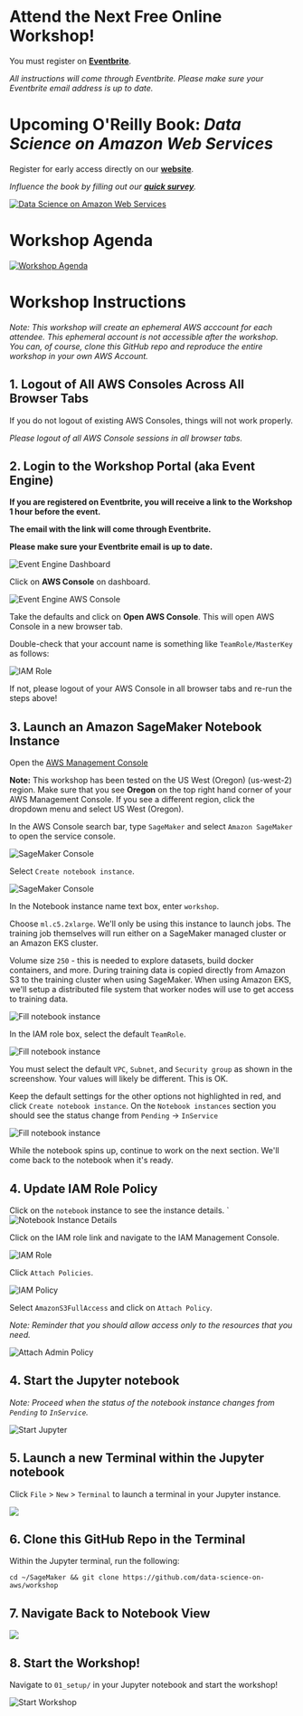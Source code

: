 # Attend the Next Free Online Workshop!
You must register on [**Eventbrite**](https://www.eventbrite.com/e/full-day-workshop-kubeflow-gpu-kerastensorflow-20-tf-extended-tfx-kubernetes-pytorch-xgboost-tickets-63362929227).  

_All instructions will come through Eventbrite.  Please make sure your Eventbrite email address is up to date._

# Upcoming O'Reilly Book:  _Data Science on Amazon Web Services_
Register for early access directly on our [**website**](https://datascienceonaws.com).

_Influence the book by filling out our [**quick survey**](https://www.surveymonkey.com/r/798CMZ3)._

[![Data Science on Amazon Web Services](img/data-science-on-aws-book.png)](https://datascienceonaws.com)

# Workshop Agenda
[![Workshop Agenda](img/outline.png)](https://www.eventbrite.com/e/full-day-workshop-kubeflow-gpu-kerastensorflow-20-tf-extended-tfx-kubernetes-pytorch-xgboost-tickets-63362929227)

# Workshop Instructions
_Note:  This workshop will create an ephemeral AWS acccount for each attendee.  This ephemeral account is not accessible after the workshop.  You can, of course, clone this GitHub repo and reproduce the entire workshop in your own AWS Account._

## 1. Logout of All AWS Consoles Across All Browser Tabs
If you do not logout of existing AWS Consoles, things will not work properly.

_Please logout of all AWS Console sessions in all browser tabs._

## 2. Login to the Workshop Portal (aka Event Engine)

**If you are registered on Eventbrite, you will receive a link to the Workshop 1 hour before the event.**  

**The email with the link will come through Eventbrite.**

**Please make sure your Eventbrite email is up to date.**

![Event Engine Dashboard](img/event-engine-dashboard.png)

Click on **AWS Console** on dashboard.

![Event Engine AWS Console](img/event-engine-aws-console.png)

Take the defaults and click on **Open AWS Console**. This will open AWS Console in a new browser tab.

Double-check that your account name is something like `TeamRole/MasterKey` as follows:

![IAM Role](img/teamrole-masterkey.png)

If not, please logout of your AWS Console in all browser tabs and re-run the steps above!

## 3. Launch an Amazon SageMaker Notebook Instance

Open the [AWS Management Console](https://console.aws.amazon.com/console/home)

**Note:** This workshop has been tested on the US West (Oregon) (us-west-2) region. Make sure that you see **Oregon** on the top right hand corner of your AWS Management Console. If you see a different region, click the dropdown menu and select US West (Oregon).

In the AWS Console search bar, type `SageMaker` and select `Amazon SageMaker` to open the service console.

![SageMaker Console](img/setup_aws_console.png)

Select `Create notebook instance`.

![SageMaker Console](img/setup_aws_console_2.png)

In the Notebook instance name text box, enter `workshop`.

Choose `ml.c5.2xlarge`. We'll only be using this instance to launch jobs. The training job themselves will run either on a SageMaker managed cluster or an Amazon EKS cluster.

Volume size `250` - this is needed to explore datasets, build docker containers, and more.  During training data is copied directly from Amazon S3 to the training cluster when using SageMaker.  When using Amazon EKS, we'll setup a distributed file system that worker nodes will use to get access to training data.

![Fill notebook instance](img/notebook-setup01.png)

In the IAM role box, select the default `TeamRole`.

![Fill notebook instance](img/notebook-setup02.png)

You must select the default `VPC`, `Subnet`, and `Security group` as shown in the screenshow.  Your values will likely be different.  This is OK.

Keep the default settings for the other options not highlighted in red, and click `Create notebook instance`.  On the `Notebook instances` section you should see the status change from `Pending` -> `InService`

![Fill notebook instance](img/notebook-setup03.png)

While the notebook spins up, continue to work on the next section.  We'll come back to the notebook when it's ready.

## 4. Update IAM Role Policy

Click on the `notebook` instance to see the instance details.
`
![Notebook Instance Details](img/click_notebook_instance.png)

Click on the IAM role link and navigate to the IAM Management Console.

![IAM Role](img/update_iam.png)

Click `Attach Policies`.

![IAM Policy](img/view_policies.png)
              
Select `AmazonS3FullAccess` and click on `Attach Policy`.

_Note:  Reminder that you should allow access only to the resources that you need._ 

![Attach Admin Policy](img/attach_policies.png)

## 4. Start the Jupyter notebook

_Note:  Proceed when the status of the notebook instance changes from `Pending` to `InService`._

![Start Jupyter](img/start_jupyter.png)

## 5. Launch a new Terminal within the Jupyter notebook

Click `File` > `New` > `Terminal` to launch a terminal in your Jupyter instance.

![](img/launch_jupyter_terminal.png)

## 6. Clone this GitHub Repo in the Terminal

Within the Jupyter terminal, run the following:
```
cd ~/SageMaker && git clone https://github.com/data-science-on-aws/workshop
```

## 7. Navigate Back to Notebook View

![](img/back-to-jupyter-notebook.png)

## 8. Start the Workshop!
Navigate to `01_setup/` in your Jupyter notebook and start the workshop!

![Start Workshop](img/start_workshop.png)
